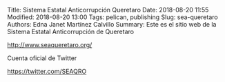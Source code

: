 Title: Sistema Estatal Anticorrupción Queretaro
Date: 2018-08-20 11:55
Modified: 2018-08-20 13:00
Tags: pelican, publishing
Slug: sea-queretaro
Authors: Edna Janet Martínez Calvillo
Summary: Este es el sitio web de la Sistema Estatal Anticorrupción de Queretaro

<http://www.seaqueretaro.org/>

Cuenta oficial de Twitter

<https://twitter.com/SEAQRO>
